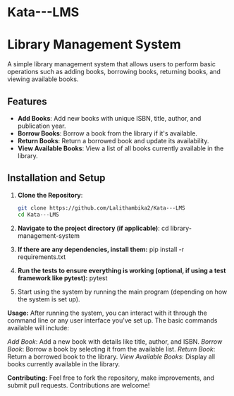 # Kata---LMS
# Library Management System

A simple library management system that allows users to perform basic operations such as adding books, borrowing books, returning books, and viewing available books.

## Features
- **Add Books**: Add new books with unique ISBN, title, author, and publication year.
- **Borrow Books**: Borrow a book from the library if it's available.
- **Return Books**: Return a borrowed book and update its availability.
- **View Available Books**: View a list of all books currently available in the library.

## Installation and Setup

1. **Clone the Repository**:
   ```bash
   git clone https://github.com/Lalithambika2/Kata---LMS
   cd Kata---LMS

2. **Navigate to the project directory (if applicable)**:
cd library-management-system

3. **If there are any dependencies, install them:**
pip install -r requirements.txt

4. **Run the tests to ensure everything is working (optional, if using a test framework like pytest):**
pytest

5. Start using the system by running the main program (depending on how the system is set up).

**Usage:**
After running the system, you can interact with it through the command line or any user interface you've set up. The basic commands available will include:

*Add Book*: Add a new book with details like title, author, and ISBN.
*Borrow Book*: Borrow a book by selecting it from the available list.
*Return Book*: Return a borrowed book to the library.
*View Available Books*: Display all books currently available in the library.

**Contributing:**
Feel free to fork the repository, make improvements, and submit pull requests. Contributions are welcome!
